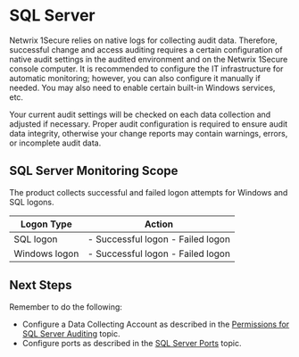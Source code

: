 # SQL Server

Netwrix 1Secure relies on native logs for collecting audit data. Therefore, successful change and access auditing requires a certain configuration of native audit settings in the audited environment and on the Netwrix 1Secure console computer. It is recommended to configure the IT infrastructure for automatic monitoring; however, you can also configure it manually if needed. You may also need to enable certain built-in Windows services, etc.

Your current audit settings will be checked on each data collection and adjusted if necessary. Proper audit configuration is required to ensure audit data integrity, otherwise your change reports may contain warnings, errors, or incomplete audit data.

## SQL Server Monitoring Scope

The product collects successful and failed logon attempts for Windows and SQL logons.

| Logon Type | Action |
| --- | --- |
| SQL logon | - Successful logon - Failed logon |
| Windows logon | - Successful logon - Failed logon |

## Next Steps

Remember to do the following:

- Configure a Data Collecting Account as described in the [Permissions for SQL Server Auditing](/docs/1secure/configuration/sqlserver/permissions.md) topic.
- Configure ports as described in the [SQL Server Ports](/docs/1secure/configuration/sqlserver/ports.md) topic.
